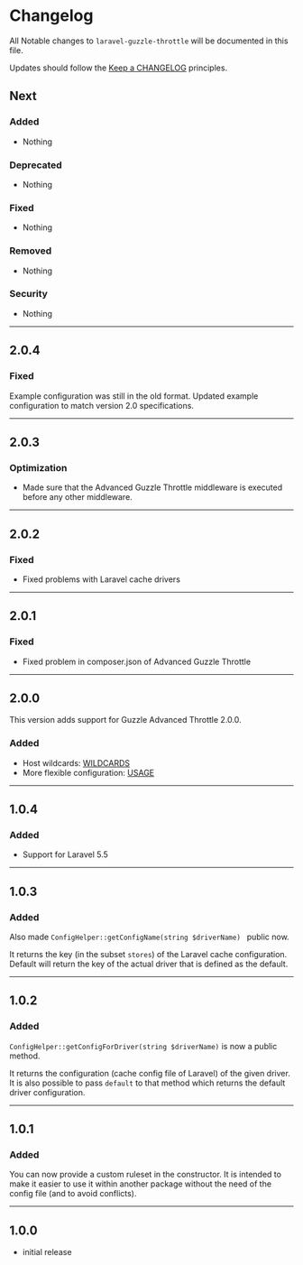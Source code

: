 # Changelog

All Notable changes to `laravel-guzzle-throttle` will be documented in this file.

Updates should follow the [Keep a CHANGELOG](http://keepachangelog.com/) principles.

## Next 

### Added
- Nothing

### Deprecated
- Nothing

### Fixed
- Nothing

### Removed
- Nothing

### Security
- Nothing

----------

## 2.0.4 

### Fixed
Example configuration was still in the old format. Updated example configuration to match version 2.0 specifications.

----------

## 2.0.3

### Optimization
- Made sure that the Advanced Guzzle Throttle middleware is executed before any other middleware.

----------

## 2.0.2 

### Fixed
- Fixed problems with Laravel cache drivers

----------

## 2.0.1

### Fixed
- Fixed problem in composer.json of Advanced Guzzle Throttle

----------

## 2.0.0

This version adds support for Guzzle Advanced Throttle 2.0.0.

### Added
- Host wildcards: [WILDCARDS](https://github.com/hamburgscleanest/guzzle-advanced-throttle/blob/master/README.md#wildcards)
- More flexible configuration: [USAGE](https://github.com/hamburgscleanest/guzzle-advanced-throttle#usage)

----------

## 1.0.4

### Added

- Support for Laravel 5.5

----------

## 1.0.3

### Added

Also made `ConfigHelper::getConfigName(string $driverName) ` public now.

It returns the key (in the subset `stores`) of the Laravel cache configuration. 
Default will return the key of the actual driver that is defined as the default.

----------

## 1.0.2

### Added

`ConfigHelper::getConfigForDriver(string $driverName)` is now a public method.

It returns the configuration (cache config file of Laravel) of the given driver. 
It is also possible to pass `default` to that method which returns the default driver configuration. 

----------

## 1.0.1

### Added

You can now provide a custom ruleset in the constructor. 
It is intended to make it easier to use it within another package without the need of the config file (and to avoid conflicts).

----------

## 1.0.0

- initial release
